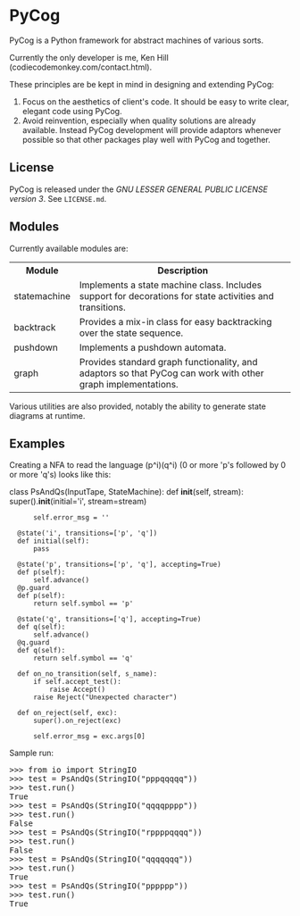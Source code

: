 PyCog
=====

PyCog is a Python framework for abstract machines of various sorts.

Currently the only developer is me, Ken Hill (codiecodemonkey.com/contact.html).

These principles are be kept in mind in designing and extending PyCog:

1. Focus on the aesthetics of client's code.  It should be easy to write clear, elegant code using PyCog.
2. Avoid reinvention, especially when quality solutions are already available.  Instead PyCog development will provide adaptors whenever possible so that other packages play well with PyCog and together.

## License

PyCog is released under the *GNU LESSER GENERAL PUBLIC LICENSE version 3*.  See `LICENSE.md`.


## Modules

Currently available modules are:

<table>
  <tr>
    <th>Module</th><th>Description</th>
  </tr>
  <tr>
    <td>statemachine</td>
    <td>Implements a state machine class.  Includes support for decorations for state activities and transitions.</td>
  </tr>
  <tr>
    <td>backtrack</td>
    <td>Provides a mix-in class for easy backtracking over the state sequence.</td>
  </tr>
  <tr>
    <td>pushdown</td>
    <td>Implements a pushdown automata.</td>
  </tr>
  <tr>
    <td>graph</td>
    <td>Provides standard graph functionality, and adaptors so that PyCog can work with other graph implementations.</td>
  </tr>
</table>

Various utilities are also provided, notably the ability to generate state diagrams at runtime.

## Examples

Creating a NFA to read the language (p^i)(q^i) (0 or more 'p's followed by 0 or more 'q's) looks like this:

  class PsAndQs(InputTape, StateMachine):
      def __init__(self, stream):
          super().__init__(initial='i', stream=stream)

          self.error_msg = ''

      @state('i', transitions=['p', 'q'])
      def initial(self):
          pass

      @state('p', transitions=['p', 'q'], accepting=True)
      def p(self):
          self.advance()
      @p.guard
      def p(self):
          return self.symbol == 'p'

      @state('q', transitions=['q'], accepting=True)
      def q(self):
          self.advance()
      @q.guard
      def q(self):
          return self.symbol == 'q'

      def on_no_transition(self, s_name):
          if self.accept_test():
              raise Accept()
          raise Reject("Unexpected character")

      def on_reject(self, exc):
          super().on_reject(exc)

          self.error_msg = exc.args[0]

Sample run:

<pre>
>>> from io import StringIO
>>> test = PsAndQs(StringIO("pppqqqqq"))
>>> test.run()
True
>>> test = PsAndQs(StringIO("qqqqpppp"))
>>> test.run()
False
>>> test = PsAndQs(StringIO("rppppqqqq"))
>>> test.run()
False
>>> test = PsAndQs(StringIO("qqqqqqq"))
>>> test.run()
True
>>> test = PsAndQs(StringIO("pppppp"))
>>> test.run()
True
</pre>

